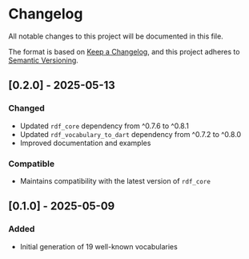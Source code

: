 # Changelog

All notable changes to this project will be documented in this file.

The format is based on [Keep a Changelog](https://keepachangelog.com/en/1.0.0/),
and this project adheres to [Semantic Versioning](https://semver.org/spec/v2.0.0.html).

## [0.2.0] - 2025-05-13

### Changed
- Updated `rdf_core` dependency from ^0.7.6 to ^0.8.1
- Updated `rdf_vocabulary_to_dart` dependency from ^0.7.2 to ^0.8.0
- Improved documentation and examples

### Compatible
- Maintains compatibility with the latest version of `rdf_core`

## [0.1.0] - 2025-05-09

### Added
- Initial generation of 19 well-known vocabularies
